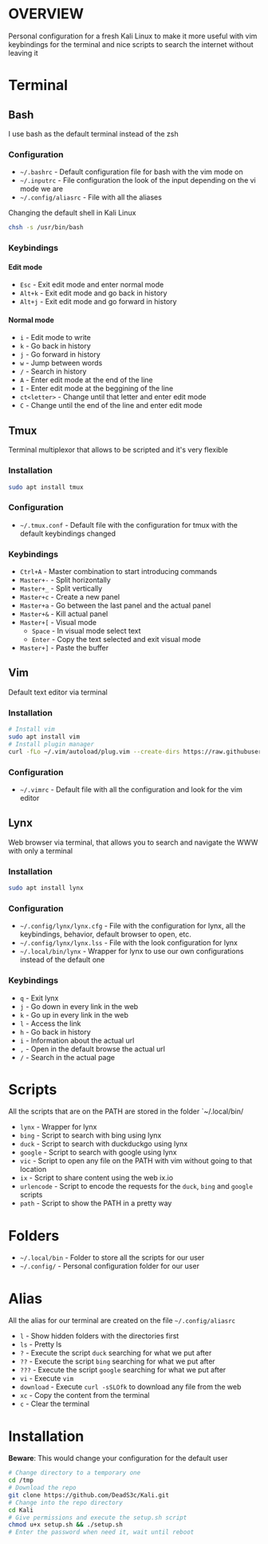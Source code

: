 # OVERVIEW

Personal configuration for a fresh Kali Linux to make it more useful with vim keybindings for the terminal and nice scripts to search the internet without leaving it

# Terminal

## Bash

I use bash as the default terminal instead of the zsh

### Configuration

- `~/.bashrc` - Default configuration file for bash with the vim mode on
- `~/.inputrc` - File configuration the look of the input depending on the vi mode we are
- `~/.config/aliasrc` - File with all the aliases

Changing the default shell in Kali Linux

```bash
chsh -s /usr/bin/bash
```

### Keybindings

#### Edit mode

- `Esc` - Exit edit mode and enter normal mode
- `Alt+k` - Exit edit mode and go back in history
- `Alt+j` - Exit edit mode and go forward in history

#### Normal mode

- `i` - Edit mode to write
- `k` - Go back in history
- `j` - Go forward in history
- `w` - Jump between words
- `/` - Search in history
- `A` - Enter edit mode at the end of the line
- `I` - Enter edit mode at the beggining of the line
- `ct<letter>` - Change until that letter and enter edit mode
- `C` - Change until the end of the line and enter edit mode

## Tmux

Terminal multiplexor that allows to be scripted and it's very flexible

### Installation

```bash
sudo apt install tmux
```

### Configuration

- `~/.tmux.conf` - Default file with the configuration for tmux with the default keybindings changed

### Keybindings

- `Ctrl+A` - Master combination to start introducing commands
- `Master+-` - Split horizontally
- `Master+_` - Split vertically
- `Master+c` - Create a new panel
- `Master+a` - Go between the last panel and the actual panel
- `Master+&` - Kill actual panel
- `Master+[` - Visual mode
  - `Space` - In visual mode select text
  - `Enter` - Copy the text selected and exit visual mode
- `Master+]` - Paste the buffer

## Vim

Default text editor via terminal

### Installation

```bash
# Install vim
sudo apt install vim
# Install plugin manager
curl -fLo ~/.vim/autoload/plug.vim --create-dirs https://raw.githubusercontent.com/junegunn/vim-plug/master/plug.vim
```

### Configuration

- `~/.vimrc` - Default file with all the configuration and look for the vim editor

## Lynx

Web browser via terminal, that allows you to search and navigate the WWW with only a terminal

### Installation

```bash
sudo apt install lynx
```

### Configuration

- `~/.config/lynx/lynx.cfg` - File with the configuration for lynx, all the keybindings, behavior, default browser to open, etc.
- `~/.config/lynx/lynx.lss` - File with the look configuration for lynx
- `~/.local/bin/lynx` - Wrapper for lynx to use our own configurations instead of the default one

### Keybindings

- `q` - Exit lynx
- `j` - Go down in every link in the web
- `k` - Go up in every link in the web
- `l` - Access the link
- `h` - Go back in history
- `i` - Information about the actual url
- `,` - Open in the default browse the actual url
- `/` - Search in the actual page

# Scripts

All the scripts that are on the PATH are stored in the folder `~/.local/bin/

- `lynx` - Wrapper for lynx
- `bing` - Script to search with bing using lynx
- `duck` - Script to search with duckduckgo using lynx
- `google` - Script to search with google using lynx
- `vic` - Script to open any file on the PATH with vim without going to that location
- `ix` - Script to share content using the web ix.io
- `urlencode` - Script to encode the requests for the `duck`, `bing` and `google` scripts
- `path` - Script to show the PATH in a pretty way

# Folders

- `~/.local/bin` - Folder to store all the scripts for our user
- `~/.config/` - Personal configuration folder for our user

# Alias

All the alias for our terminal are created on the file `~/.config/aliasrc`

- `l` - Show hidden folders with the directories first
- `ls` - Pretty ls
- `?` - Execute the script `duck` searching for what we put after
- `??` - Execute the script `bing` searching for what we put after
- `???` - Execute the script `google` searching for what we put after
- `vi` - Execute `vim`
- `download` - Execute `curl -sSLOfk` to download any file from the web
- `xc` - Copy the content from the terminal
- `c` - Clear the terminal

# Installation

**Beware**: This would change your configuration for the default user

```bash
# Change directory to a temporary one
cd /tmp
# Download the repo
git clone https://github.com/DeadS3c/Kali.git
# Change into the repo directory
cd Kali
# Give permissions and execute the setup.sh script
chmod u+x setup.sh && ./setup.sh
# Enter the password when need it, wait until reboot
```
